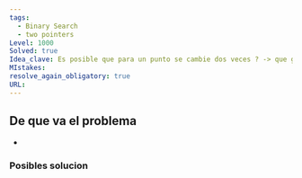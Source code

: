 ```yaml
---
tags:
  - Binary Search
  - two pointers
Level: 1000
Solved: true
Idea_clave: Es posible que para un punto se cambie dos veces ? -> que grupo de puntos es optimo
MIstakes: 
resolve_again_obligatory: true
URL: 
---
```


## De que va el problema

- 

### Posibles solucion
